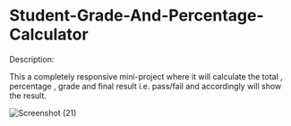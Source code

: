 # Student-Grade-And-Percentage-Calculator
Description:

This a completely responsive mini-project where it will calculate the total , percentage , grade and final result i.e. pass/fail and accordingly will show the result.


![Screenshot (21)](https://user-images.githubusercontent.com/68770929/98105278-b9cffd00-1ebd-11eb-95a7-1c0c5489ea68.png)




